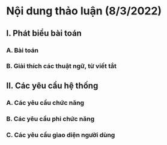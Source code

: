# Nội dung thảo luận (8/3/2022)
## I. Phát biểu bài toán
### A. Bài toán
### B. Giải thích các thuật ngữ, từ viết tắt

## II. Các yêu cầu hệ thống
### A. Các yêu cầu chức năng
### B. Các yêu cầu phi chức năng
### C. Các yêu cầu giao diện người dùng
